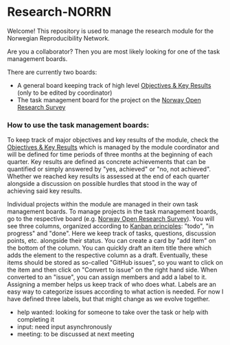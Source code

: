 # Research-NORRN

Welcome! This repository is used to manage the research module for the Norwegian Reproducibility Network.

Are you a collaborator? Then you are most likely looking for one of the task management boards.

There are currently two boards:
- A general board keeping track of high level [Objectives & Key Results](https://github.com/users/troettge/projects/2) (only to be edited by coordinator)
- The task management board for the project on the [Norway Open Research Survey](https://github.com/users/troettge/projects/1/views/1)

### How to use the task management boards:

To keep track of major objectives and key results of the module, check the [Objectives & Key Results](https://github.com/users/troettge/projects/2) which is managed by the module coordinator and will be defined for time periods of three months at the beginning of each quarter. Key results are defined as concrete achievements that can be quantified or simply answered by "yes, achieved" or "no, not achieved". Whether we reached key results is assessed at the end of each quarter alongside a discussion on possible hurdles that stood in the way of achieving said key results.

Individual projects within the module are managed in their own task management boards. To manage projects in the task management boards, go to the respective board (e.g. [Norway Open Research Survey](https://github.com/users/troettge/projects/1/views/1)). You will see three columns, organized according to [Kanban principles](https://kanbanize.com/kanban-resources): "todo", "in progress" and "done". Here we keep track of tasks, questions, discussion points, etc. alongside their status. You can create a card by "add item" on the bottom of the column. You can quickly draft an item title there which adds the element to the respective column as a draft. Eventually, these items should be stored as so-called "GitHub issues", so you want to click on the item and then click on "Convert to issue" on the right hand side. When converted to an "issue", you can assign members and add a label to it. Assigning a member helps us keep track of who does what. Labels are an easy way to categorize issues according to what action is needed. For now I have defined three labels, but that might change as we evolve together. 
- help wanted: looking for someone to take over the task or help with completing it
- input: need input asynchronously
- meeting: to be discussed at next meeting



